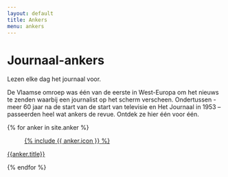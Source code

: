 ```yaml
---
layout: default
title: Ankers
menu: ankers
---
```


<div class="container-fluid">
  <h1 class="pagetitle">Journaal-ankers</h1>

  <p class="lead">Lezen elke dag het journaal voor.</p>


  <p>De Vlaamse omroep was één van de eerste in West-Europa om het nieuws te zenden waarbij een journalist op het scherm verscheen. Ondertussen - meer 60 jaar na de start van de start van televisie en Het Journaal in 1953 – passeerden heel wat ankers de revue. Ontdek ze hier één voor één.</p>


  <div class="row">
    {% for anker in site.anker %}
      <div class="col-xs-6 col-sm-3 col-lg-2">
        <a href="{{anker.url}}">
          <figure class="anker-grid-image">
            {% include {{ anker.icon }} %}
          </figure>
        </a>
        <div class="module">
          <p class="module-title"><a href="{{anker.url}}">{{anker.title}}</a></p>
        </div>
      </div>
    {% endfor %}
  </div>
</div>
